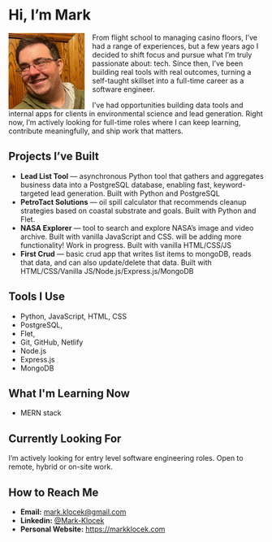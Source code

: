 # Hi, I’m Mark
<p align="left">
  <img src="pic00.png" width="150" align="left" style="margin-right: 15px;" />
 From flight school to managing casino floors, I’ve had a range of experiences, but a few years ago I decided to shift focus and pursue what I’m truly passionate about: tech. Since then, I’ve been building real tools with real outcomes, turning a self-taught skillset into a full-time career as a software engineer.
</p>


I’ve had opportunities building data tools and internal apps for clients in environmental science and lead generation. Right now, I’m actively looking for full-time roles where I can keep learning, contribute meaningfully, and ship work that matters.

## Projects I’ve Built

- **Lead List Tool** — asynchronous Python tool that gathers and aggregates business data into a PostgreSQL database, enabling fast, keyword-targeted lead generation. Built with Python and PostgreSQL
- **PetroTact Solutions** — oil spill calculator that recommends cleanup strategies based on coastal substrate and goals. Built with Python and Flet.
- **NASA Explorer** —  tool to search and explore NASA’s image and video archive. Built with vanilla JavaScript and CSS. will be adding more functionality! Work in progress. Built with vanilla HTML/CSS/JS
- **First Crud** — basic crud app that writes list items to mongoDB, reads that data, and can also update/delete that data. Built with HTML/CSS/Vanilla JS/Node.js/Express.js/MongoDB

## Tools I Use

- Python, JavaScript, HTML, CSS  
- PostgreSQL,  
- Flet,  
- Git, GitHub, Netlify
- Node.js
- Express.js
- MongoDB

## What I'm Learning Now

- MERN stack 



## Currently Looking For

I’m actively looking for entry level software engineering roles. Open to remote, hybrid or on-site work.

## How to Reach Me

- **Email:** mark.klocek@gmail.com  
- **Linkedin:** [@Mark-Klocek](https://www.linkedin.com/in/mark-klocek/)  
- **Personal Website:** https://markklocek.com
